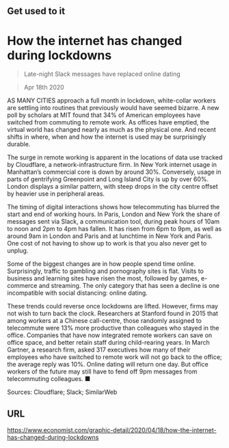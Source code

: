 ## Get used to it

# How the internet has changed during lockdowns

> Late-night Slack messages have replaced online dating

> Apr 18th 2020

AS MANY CITIES approach a full month in lockdown, white-collar workers are settling into routines that previously would have seemed bizarre. A new poll by scholars at MIT found that 34% of American employees have switched from commuting to remote work. As offices have emptied, the virtual world has changed nearly as much as the physical one. And recent shifts in where, when and how the internet is used may be surprisingly durable.

The surge in remote working is apparent in the locations of data use tracked by Cloudflare, a network-infrastructure firm. In New York internet usage in Manhattan’s commercial core is down by around 30%. Conversely, usage in parts of gentrifying Greenpoint and Long Island City is up by over 60%. London displays a similar pattern, with steep drops in the city centre offset by heavier use in peripheral areas.

The timing of digital interactions shows how telecommuting has blurred the start and end of working hours. In Paris, London and New York the share of messages sent via Slack, a communication tool, during peak hours of 10am to noon and 2pm to 4pm has fallen. It has risen from 6pm to 9pm, as well as around 9am in London and Paris and at lunchtime in New York and Paris. One cost of not having to show up to work is that you also never get to unplug.

Some of the biggest changes are in how people spend time online. Surprisingly, traffic to gambling and pornography sites is flat. Visits to business and learning sites have risen the most, followed by games, e-commerce and streaming. The only category that has seen a decline is one incompatible with social distancing: online dating.

These trends could reverse once lockdowns are lifted. However, firms may not wish to turn back the clock. Researchers at Stanford found in 2015 that among workers at a Chinese call-centre, those randomly assigned to telecommute were 13% more productive than colleagues who stayed in the office. Companies that have now integrated remote workers can save on office space, and better retain staff during child-rearing years. In March Gartner, a research firm, asked 317 executives how many of their employees who have switched to remote work will not go back to the office; the average reply was 10%. Online dating will return one day. But office workers of the future may still have to fend off 9pm messages from telecommuting colleagues. ■

Sources: Cloudflare; Slack; SimilarWeb 

## URL

https://www.economist.com/graphic-detail/2020/04/18/how-the-internet-has-changed-during-lockdowns
